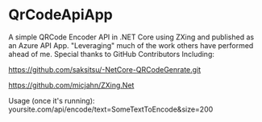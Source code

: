 # QrCodeApiApp
A simple QRCode Encoder API in .NET Core using ZXing and published as an Azure API App.  "Leveraging" much of the work others have performed ahead of me.  Special thanks to GitHub Contributors Including:

https://github.com/saksitsu/-NetCore-QRCodeGenrate.git

https://github.com/micjahn/ZXing.Net

Usage (once it's running):  yoursite.com/api/encode/text=SomeTextToEncode&size=200
